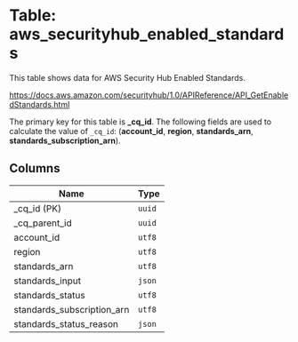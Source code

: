# Table: aws_securityhub_enabled_standards

This table shows data for AWS Security Hub Enabled Standards.

https://docs.aws.amazon.com/securityhub/1.0/APIReference/API_GetEnabledStandards.html

The primary key for this table is **_cq_id**.
The following fields are used to calculate the value of `_cq_id`: (**account_id**, **region**, **standards_arn**, **standards_subscription_arn**).

## Columns

| Name          | Type          |
| ------------- | ------------- |
|_cq_id (PK)|`uuid`|
|_cq_parent_id|`uuid`|
|account_id|`utf8`|
|region|`utf8`|
|standards_arn|`utf8`|
|standards_input|`json`|
|standards_status|`utf8`|
|standards_subscription_arn|`utf8`|
|standards_status_reason|`json`|